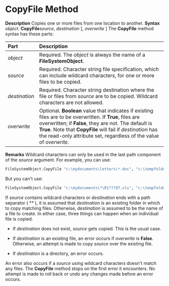
# CopyFile Method



 **Description**
Copies one or more files from one location to another.
 **Syntax**
 _object_. **CopyFile**_source_, _destination_ [, _overwrite_ ]
The  **CopyFile** method syntax has these parts:


|**Part**|**Description**|
|:-----|:-----|
| _object_|Required. The  _object_ is always the name of a **FileSystemObject**.|
| _source_|Required. Character string file specification, which can include wildcard characters, for one or more files to be copied.|
| _destination_|Required. Character string destination where the file or files from  _source_ are to be copied. Wildcard characters are not allowed.|
| _overwrite_|Optional.  **Boolean** value that indicates if existing files are to be overwritten. If **True**, files are overwritten; if **False**, they are not. The default is **True**. Note that **CopyFile** will fail if _destination_ has the read-only attribute set, regardless of the value of _overwrite_.|
 **Remarks**
Wildcard characters can only be used in the last path component of the  _source_ argument. For example, you can use:



```vb
FileSystemObject.CopyFile "c:\mydocuments\letters\*.doc", "c:\tempfolder\"

```

But you can't use:



```vb
FileSystemObject.CopyFile "c:\mydocuments\*\R1???97.xls", "c:\tempfolder"


```

If  _source_ contains wildcard characters or _destination_ ends with a path separator ( **\** ), it is assumed that _destination_ is an existing folder in which to copy matching files. Otherwise, _destination_ is assumed to be the name of a file to create. In either case, three things can happen when an individual file is copied.


- If  _destination_ does not exist, _source_ gets copied. This is the usual case.
    
- If  _destination_ is an existing file, an error occurs if _overwrite_ is **False**. Otherwise, an attempt is made to copy _source_ over the existing file.
    
- If  _destination_ is a directory, an error occurs.
    

An error also occurs if a  _source_ using wildcard characters doesn't match any files. The **CopyFile** method stops on the first error it encounters. No attempt is made to roll back or undo any changes made before an error occurs.
